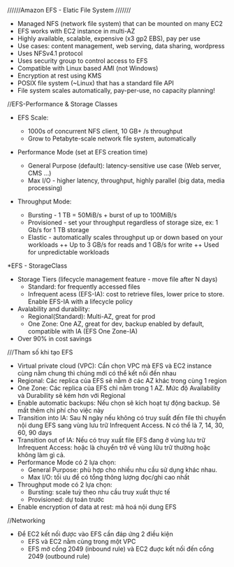 //////Amazon EFS - Elatic File System ///////
- Managed NFS (network file system) that can be mounted on many EC2
- EFS works with EC2 instance in multi-AZ
- Highly available, scalable, expensive (x3 gp2 EBS), pay per use
- Use cases: content management, web serving, data sharing, wordpress
- Uses NFSv4.1 protocol
- Uses security group to control access to EFS
- Compatible with Linux based AMI (not Windows)
- Encryption at rest using KMS
- POSIX file system (~Linux) that has a standard file API
- File system scales automatically, pay-per-use, no capacity planning!

//EFS-Performance & Storage Classes
- EFS Scale:
    + 1000s of concurrent NFS client, 10 GB+ /s throughput
    + Grow to Petabyte-scale network file system, automatically

- Performance Mode (set at EFS creation time)
    + General Purpose (default): latency-sensitive use case (Web server, CMS ...)
    + Max I/O - higher latency, throughput, highly parallel (big data, media processing)
- Throughput Mode:
    + Bursting - 1 TB = 50MiB/s + burst of up to 100MiB/s
    + Provisioned - set your throughput regardless of storage size, ex: 1 Gb/s for 1 TB storage
    + Elastic - automatically scales throughput up or down based on your workloads
        ++ Up to 3 GB/s for reads and 1 GB/s for write
        ++ Used for unpredictable workloads

*EFS - StorageClass
- Storage Tiers (lifecycle management feature - move file after N days)
    + Standard: for frequently accessed files
    + Infrequent acess (EFS-IA): cost to retrieve files, lower price to store. Enable EFS-IA with a lifecycle policy
- Avalability and durability:
    + Regional(Standard): Multi-AZ, great for prod
    + One Zone: One AZ, great for dev, backup enabled by default, compatible with IA (EFS One Zone-IA)
- Over 90% in cost savings

///Tham số khi tạo EFS
- Virtual private cloud (VPC): Cần chọn VPC mà EFS và EC2 instance cùng nằm chung thì chúng mới có thể kết nối đến nhau
- Regional: Các replica của EFS sẽ nằm ở các AZ khác trong cùng 1 region
- One Zone: Các replica của EFS chỉ nằm trong 1 AZ. Mức độ Availability và Durability sẽ kém hơn với Regional
- Enable automatic backups: Nếu chọn sẽ kích hoạt tự động backup. Sẽ mất thêm chi phí cho việc này
- Transition into IA: Sau N ngày nếu không có truy suất đến file thì chuyển nội dung EFS sang vùng lưu trữ Infrequent Access. N có thể là 7,  14, 30, 60, 90 days
- Transition out of IA: Nếu có truy xuất file EFS đang ở vùng lưu trữ Infrequent Access: hoặc là chuyển trở về vùng lữu trữ thường hoặc không làm gì cả.
- Performance Mode có 2 lựa chọn:
    + General Purpose: phù hợp cho nhiều nhu cầu sử dụng khác nhau.
    + Max I/O: tối ưu để có tổng thông lượng đọc/ghi cao nhất
- Throughput mode có 2 lựa chọn:
    + Bursting: scale tuỳ theo nhu cầu truy xuất thực tế
    + Provisioned: dự toán trước
- Enable encryption of data at rest: mã hoá nội dung EFS

//Networking
- Để EC2 kết nối được vào EFS cần đáp ứng 2 điều kiện
    + EFS và EC2 nằm cùng trong một VPC
    + EFS mở cổng 2049 (inbound rule) và EC2 đuợc kết nối đến cổng 2049 (outbound rule)
